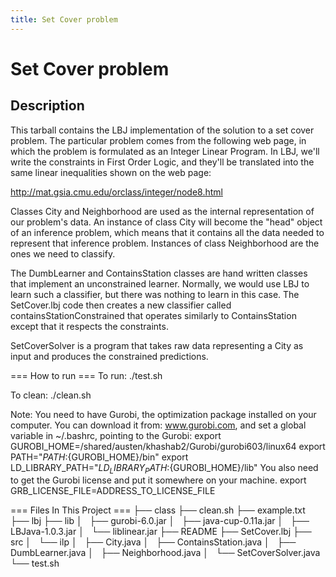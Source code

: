 ```yaml
---
title: Set Cover problem
---
```



# Set Cover problem 

## Description 
This tarball contains the LBJ implementation of the solution to a set cover
problem.  The particular problem comes from the following web page, in which
the problem is formulated as an Integer Linear Program.  In LBJ, we'll write
the constraints in First Order Logic, and they'll be translated into the same
linear inequalities shown on the web page:

http://mat.gsia.cmu.edu/orclass/integer/node8.html

Classes City and Neighborhood are used as the internal representation of our
problem's data.  An instance of class City will become the "head" object of an
inference problem, which means that it contains all the data needed to
represent that inference problem.  Instances of class Neighborhood are the
ones we need to classify.

The DumbLearner and ContainsStation classes are hand written classes that
implement an unconstrained learner.  Normally, we would use LBJ to learn such
a classifier, but there was nothing to learn in this case.  The SetCover.lbj
code then creates a new classifier called containsStationConstrained that
operates similarly to ContainsStation except that it respects the constraints.

SetCoverSolver is a program that takes raw data representing a City as input
and produces the constrained predictions.

=== How to run === 
To run: 
./test.sh 

To clean: 
./clean.sh


Note: You need to have Gurobi, the optimization package installed on your computer. 
You can download it from: www.gurobi.com, and set a global variable in ~/.bashrc, pointing to the Gurobi: 
	export GUROBI_HOME=/shared/austen/khashab2/Gurobi/gurobi603/linux64
	export PATH="${PATH}:${GUROBI_HOME}/bin"
	export LD_LIBRARY_PATH="${LD_LIBRARY_PATH}:${GUROBI_HOME}/lib"
You also need to get the Gurobi license and put it somewhere on your machine. 
	export GRB_LICENSE_FILE=ADDRESS_TO_LICENSE_FILE


=== Files In This Project === 
├── class
├── clean.sh
├── example.txt
├── lbj
├── lib
│   ├── gurobi-6.0.jar
│   ├── java-cup-0.11a.jar
│   ├── LBJava-1.0.3.jar
│   └── liblinear.jar
├── README
├── SetCover.lbj
├── src
│   └── ilp
│       ├── City.java
│       ├── ContainsStation.java
│       ├── DumbLearner.java
│       ├── Neighborhood.java
│       └── SetCoverSolver.java
└── test.sh

